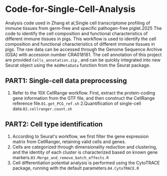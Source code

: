 # Code-for-Single-Cell-Analysis
Analysis code used in Zhang et al,Single cell transcriptome profiling of immune tissues from germ-free and specific pathogen-free piglet.2025
The code to identify the cell composition and functional characteristics of different immune tissues in pigs.
This workflow is used to identify the cell composition and functional characteristics of different immune tissues in pigs. The raw data can be accessed through the  Genome Sequence Archive (GSA) with accession number CRA018161.
The cell annotation of this project are provided  `Cells_annotation.zip` ,  and can be quickly integrated into new Seurat object using the `AddMetaData` function from the Seurat package.


##  PART1: Single-cell data preprocessing
1. Refer to the 10X CellRange workflow. First, extract the protein-coding gene information from the GTF file, and then construct the CellRange reference file.`01.get_PCG_ref.sh`
2.Quantification of single-cell data.`02.cellranger.count.sh`

##  PART2: Cell type identification
1. According to Seurat's workflow, we first filter the gene expression matrix from CellRanger, retaining valid cells and genes.
2. Cells are categorized through dimensionality reduction and clustering, and the identity of each cluster is characterized based on known gene markers.`03.Merge_and_remove_batch_effects.R`
3. Cell differentiation potential analysis is performed using the CytoTRACE package, running with the default parameters.`04.CytoTRACE.R`
